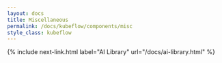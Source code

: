 ```yaml
---
layout: docs
title: Miscellaneous
permalink: /docs/kubeflow/components/misc
style_class: kubeflow
---
```



{% include next-link.html label="AI Library" url="/docs/ai-library.html" %}
